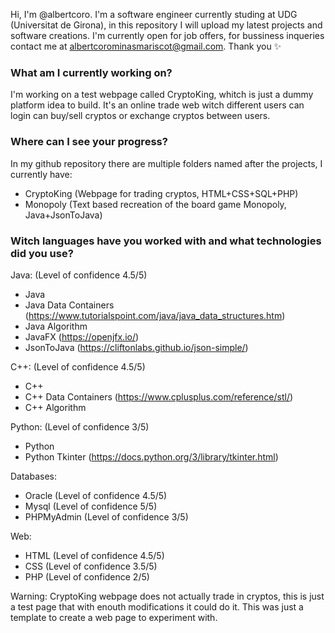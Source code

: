 Hi, I'm @albertcoro. I'm a software engineer currently studing at UDG (Universitat de Girona), in this repository I will
upload my latest projects and software creations. I'm currently open for job offers, for bussiness inqueries contact me at
albertcorominasmariscot@gmail.com. Thank you ✨

<h3>What am I currently working on?</h3>
 
 I'm working on a test webpage called CryptoKing, whitch is just a dummy platform idea to build. It's an online trade web
 witch different users can login can buy/sell cryptos or exchange cryptos between users. 
 
<h3>Where can I see your progress?</h3>
 
 In my github repository there are multiple folders named after the projects, I currently have:
 - CryptoKing (Webpage for trading cryptos, HTML+CSS+SQL+PHP)
 - Monopoly (Text based recreation of the board game Monopoly, Java+JsonToJava)
 
<h3>Witch languages have you worked with and what technologies did you use?</h3>
 
 Java: (Level of confidence 4.5/5)
- Java
- Java Data Containers (https://www.tutorialspoint.com/java/java_data_structures.htm)
- Java Algorithm
- JavaFX (https://openjfx.io/)
- JsonToJava (https://cliftonlabs.github.io/json-simple/)
 
 C++: (Level of confidence 4.5/5)
- C++
- C++ Data Containers (https://www.cplusplus.com/reference/stl/)
- C++ Algorithm
 
 Python: (Level of confidence 3/5)
- Python
- Python Tkinter (https://docs.python.org/3/library/tkinter.html)
      
 Databases:
- Oracle (Level of confidence 4.5/5)
- Mysql (Level of confidence 5/5)
- PHPMyAdmin (Level of confidence 3/5)
 
 Web:
- HTML (Level of confidence 4.5/5)
- CSS (Level of confidence 3.5/5)
- PHP (Level of confidence 2/5)
      

Warning: CryptoKing webpage does not actually trade in cryptos, this is just a test page that with enouth modifications it could do 
it. This was just a template to create a web page to experiment with.

<!---
albertcoro/albertcoro is a ✨ special ✨ repository because its `README.md` (this file) appears on your GitHub profile.
You can click the Preview link to take a look at your changes.
--->
